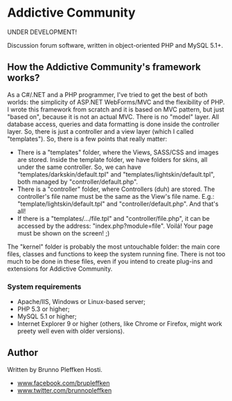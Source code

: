 Addictive Community
===================

UNDER DEVELOPMENT!

Discussion forum software, written in object-oriented PHP and MySQL 5.1+.

## How the Addictive Community's framework works? ##

As a C#/.NET and a PHP programmer, I've tried to get the best of both worlds: the simplicity of ASP.NET WebForms/MVC and the flexibility of PHP. I wrote this framework from scratch and it is based on MVC pattern, but just "based on", because it is not an actual MVC. There is no "model" layer. All database access, queries and data formatting is done inside the controller layer. So, there is just a controller and a view layer (which I called "templates"). So, there is a few points that really matter:

* There is a "templates" folder, where the Views, SASS/CSS and images are stored. Inside the template folder, we have folders for skins, all under the same controller. So, we can have "templates/darkskin/default.tpl" and "templates/lightskin/default.tpl", both managed by "controller/default.php".
* There is a "controller" folder, where Controllers (duh) are stored. The controller's file name must be the same as the View's file name. E.g.: "template/lightskin/default.tpl" and "controller/default.php". And that's all!
* If there is a "templates/.../file.tpl" and "controller/file.php", it can be accessed by the address: "index.php?module=file". Voilá! Your page must be shown on the screen! ;)

The "kernel" folder is probably the most untouchable folder: the main core files, classes and functions to keep the system running fine. There is not too much to be done in these files, even if you intend to create plug-ins and extensions for Addictive Community.

### System requirements ###

* Apache/IIS, Windows or Linux-based server;
* PHP 5.3 or higher;
* MySQL 5.1 or higher;
* Internet Explorer 9 or higher (others, like Chrome or Firefox, might work preety well even with older versions).

## Author ##

Written by Brunno Pleffken Hosti.

* www.facebook.com/brupleffken
* www.twitter.com/brunnopleffken